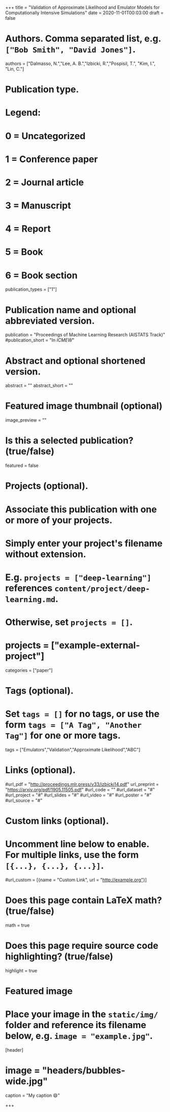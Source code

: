 +++
title = "Validation of Approximate Likelihood and Emulator Models for Computationally Intensive Simulations"
date = 2020-11-01T00:03:00
draft = false

# Authors. Comma separated list, e.g. `["Bob Smith", "David Jones"]`.
authors = ["Dalmasso, N.","Lee, A. B.","Izbicki, R.","Pospisil, T.", "Kim, I.", "Lin, C."]

# Publication type.
# Legend:
# 0 = Uncategorized
# 1 = Conference paper
# 2 = Journal article
# 3 = Manuscript
# 4 = Report
# 5 = Book
# 6 = Book section
publication_types = ["1"]

# Publication name and optional abbreviated version.
publication = "Proceedings of Machine Learning Research (AISTATS Track)"
#publication_short = "In *ICMEW*"

# Abstract and optional shortened version.
abstract = ""
abstract_short = ""

# Featured image thumbnail (optional)
image_preview = ""

# Is this a selected publication? (true/false)
featured = false

# Projects (optional).
#   Associate this publication with one or more of your projects.
#   Simply enter your project's filename without extension.
#   E.g. `projects = ["deep-learning"]` references `content/project/deep-learning.md`.
#   Otherwise, set `projects = []`.
# projects = ["example-external-project"]
categories = ["paper"]

# Tags (optional).
#   Set `tags = []` for no tags, or use the form `tags = ["A Tag", "Another Tag"]` for one or more tags.
tags = ["Emulators","Validation","Approximate Likelihood","ABC"]

# Links (optional).
#url_pdf = "http://proceedings.mlr.press/v33/izbicki14.pdf"
url_preprint = "https://arxiv.org/pdf/1905.11505.pdf"
#url_code = ""
#url_dataset = "#"
#url_project = "#"
#url_slides = "#"
#url_video = "#"
#url_poster = "#"
#url_source = "#"

# Custom links (optional).
#   Uncomment line below to enable. For multiple links, use the form `[{...}, {...}, {...}]`.
#url_custom = [{name = "Custom Link", url = "http://example.org"}]

# Does this page contain LaTeX math? (true/false)
math = true

# Does this page require source code highlighting? (true/false)
highlight = true

# Featured image
# Place your image in the `static/img/` folder and reference its filename below, e.g. `image = "example.jpg"`.
[header]
# image = "headers/bubbles-wide.jpg"
caption = "My caption :smile:"

+++

